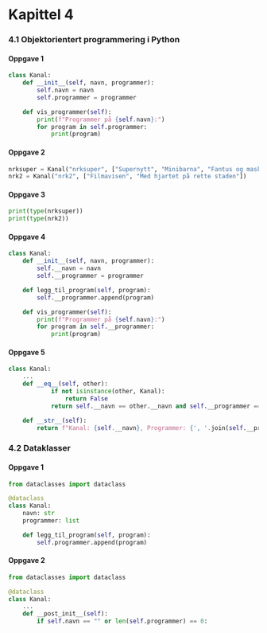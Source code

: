Kapittel 4
==========

<!-- toc -->

### 4.1 Objektorientert programmering i Python
#### Oppgave 1
```python
class Kanal:
    def __init__(self, navn, programmer):
        self.navn = navn
        self.programmer = programmer

    def vis_programmer(self):
        print(f"Programmer på {self.navn}:")
        for program in self.programmer:
            print(program)
```

#### Oppgave 2
```python
nrksuper = Kanal("nrksuper", ["Supernytt", "Minibarna", "Fantus og maskinene"])
nrk2 = Kanal("nrk2", ["Filmavisen", "Med hjartet på rette staden"])
```

#### Oppgave 3
```python
print(type(nrksuper))
print(type(nrk2))
```

#### Oppgave 4
```python
class Kanal:
    def __init__(self, navn, programmer):
        self.__navn = navn
        self.__programmer = programmer

    def legg_til_program(self, program):
        self.__programmer.append(program)

    def vis_programmer(self):
        print(f"Programmer på {self.navn}:")
        for program in self.__programmer:
            print(program)
```

#### Oppgave 5
```python
class Kanal:
    ...
    def __eq__(self, other):
            if not isinstance(other, Kanal):
                return False
            return self.__navn == other.__navn and self.__programmer == other.__programmer

    def __str__(self):
        return f"Kanal: {self.__navn}, Programmer: {', '.join(self.__programmer)}"
```

### 4.2 Dataklasser
#### Oppgave 1

```python
from dataclasses import dataclass

@dataclass
class Kanal:
    navn: str
    programmer: list

    def legg_til_program(self, program):
        self.programmer.append(program)
```

#### Oppgave 2

```python
from dataclasses import dataclass

@dataclass
class Kanal:
    ...
    def __post_init__(self):
        if self.navn == "" or len(self.programmer) == 0:
```